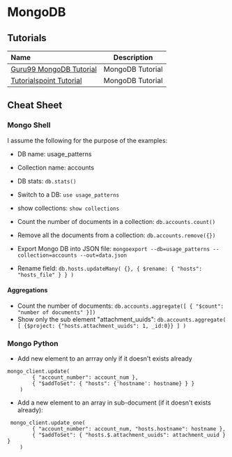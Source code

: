 # MongoDB

## Tutorials

Name | Description
:------|:------:
[Guru99 MongoDB Tutorial](https://www.guru99.com/what-is-mongodb.html) | MongoDB Tutorial
[Tutorialspoint Tutorial](https://www.tutorialspoint.com/mongodb) | MongoDB Tutorial

## Cheat Sheet

### Mongo Shell

I assume the following for the purpose of the examples:
  * DB name: usage_patterns
  * Collection name: accounts

* DB stats: `db.stats()`
* Switch to a DB: `use usage_patterns`

* show collections: `show collections`
* Count the number of documents in a collection: `db.accounts.count()`
* Remove all the documents from a collection: `db.accounts.remove({})`

* Export Mongo DB into JSON file: `mongoexport --db=usage_patterns --collection=accounts --out=data.json`

* Rename field: ```db.hosts.updateMany( {}, { $rename: { "hosts": "hosts_file" } } )```

#### Aggregations

* Count the number of documents: `db.accounts.aggregate([ { "$count": "number of documents" }])`
* Show only the sub element "attachment_uuids": `db.accounts.aggregate( [ {$project: {"hosts.attachment_uuids": 1, _id:0}} ] )`

### Mongo Python

* Add new element to an arrray only if it doesn't exists already

```
mongo_client.update(
        { "account_number": account_num },
        { "$addToSet": { "hosts": {'hostname': hostname} } }
    )
```

* Add a new element to an array in sub-document (if it doesn't exists already):

```
 mongo_client.update_one(
        { "account_number": account_num, "hosts.hostname": hostname },
        { "$addToSet": { "hosts.$.attachment_uuids": attachment_uuid } }
    )
```
